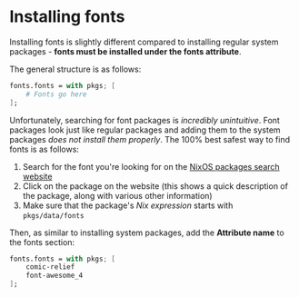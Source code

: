 # Installing fonts

Installing fonts is slightly different compared to installing regular system packages - **fonts must be installed under the fonts attribute**.

The general structure is as follows:

```nix
fonts.fonts = with pkgs; [
	# Fonts go here
];
```

Unfortunately, searching for font packages is _incredibly unintuitive_. Font packages look just like regular packages and adding them to the system packages _does not install them properly_. The 100% best safest way to find fonts is as follows:

1. Search for the font you're looking for on the [NixOS packages search website](https://nixos.org/nixos/packages.html#font)
2. Click on the package on the website (this shows a quick description of the package, along with various other information)
3. Make sure that the package's _Nix expression_ starts with `pkgs/data/fonts`

Then, as similar to installing system packages, add the **Attribute name** to the fonts section:

```nix
fonts.fonts = with pkgs; [
	comic-relief
	font-awesome_4
];
```
